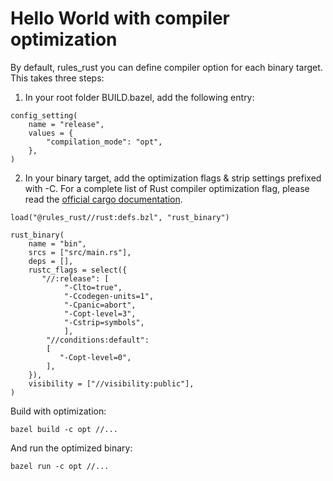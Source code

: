 # Hello World with compiler optimization

By default, rules_rust you can define compiler option for each binary target. 
This takes three steps:

1) In your root folder BUILD.bazel, add the following entry:

```Starlark
config_setting(
    name = "release",
    values = {
        "compilation_mode": "opt",
    },
)
```

2) In your binary target, add the optimization flags & strip settings prefixed with -C.
For a complete list of Rust compiler optimization flag, please read the 
[official cargo documentation](https://doc.rust-lang.org/cargo/reference/profiles.html). 

```Starlark 
load("@rules_rust//rust:defs.bzl", "rust_binary")

rust_binary(
    name = "bin",
    srcs = ["src/main.rs"],
    deps = [],
    rustc_flags = select({
       "//:release": [
            "-Clto=true",
            "-Ccodegen-units=1",
            "-Cpanic=abort",
            "-Copt-level=3",
            "-Cstrip=symbols",
            ],
        "//conditions:default":
        [
           "-Copt-level=0",
        ],
    }),
    visibility = ["//visibility:public"],
)
```

Build with optimization:

`bazel build -c opt //...`

And run the optimized binary:

`bazel run -c opt //...`
